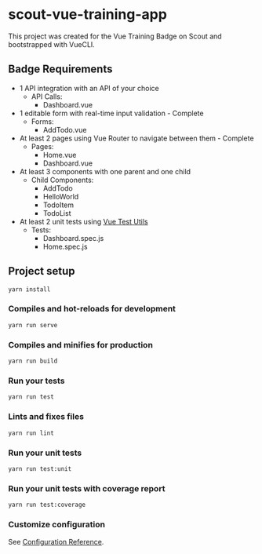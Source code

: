 # scout-vue-training-app
This project was created for the Vue Training Badge on Scout and bootstrapped with VueCLI.

## Badge Requirements
- 1 API integration with an API of your choice
    - API Calls:
        - Dashboard.vue
- 1 editable form with real-time input validation - Complete
    - Forms:
        - AddTodo.vue
- At least 2 pages using Vue Router to navigate between them - Complete
    - Pages:
        - Home.vue
        - Dashboard.vue
- At least 3 components with one parent and one child
    - Child Components:
        - AddTodo
        - HelloWorld
        - TodoItem
        - TodoList
- At least 2 unit tests using [Vue Test Utils](https://vue-test-utils.vuejs.org/) 
    - Tests:
        - Dashboard.spec.js
        - Home.spec.js

## Project setup
```
yarn install
```

### Compiles and hot-reloads for development
```
yarn run serve
```

### Compiles and minifies for production
```
yarn run build
```

### Run your tests
```
yarn run test
```

### Lints and fixes files
```
yarn run lint
```

### Run your unit tests
```
yarn run test:unit
```

### Run your unit tests with coverage report
```
yarn run test:coverage
```

### Customize configuration
See [Configuration Reference](https://cli.vuejs.org/config/).
